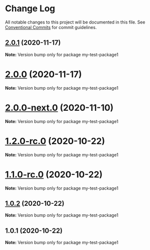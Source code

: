 # Change Log

All notable changes to this project will be documented in this file.
See [Conventional Commits](https://conventionalcommits.org) for commit guidelines.

## [2.0.1](https://github.com/vladar/lerna-repo/compare/my-test-package1@2.0.1-rc.3...my-test-package1@2.0.1) (2020-11-17)

**Note:** Version bump only for package my-test-package1





# [2.0.0](https://github.com/vladar/lerna-repo/compare/my-test-package1@2.0.0-next.0...my-test-package1@2.0.0) (2020-11-17)

**Note:** Version bump only for package my-test-package1






# [2.0.0-next.0](https://github.com/vladar/lerna-repo/compare/my-test-package1@1.2.0-rc.0...my-test-package1@2.0.0-next.0) (2020-11-10)

**Note:** Version bump only for package my-test-package1






# [1.2.0-rc.0](https://github.com/vladar/lerna-repo/compare/my-test-package1@1.0.2...my-test-package1@1.2.0-rc.0) (2020-10-22)

**Note:** Version bump only for package my-test-package1





# [1.1.0-rc.0](https://github.com/vladar/lerna-repo/compare/my-test-package1@1.0.2...my-test-package1@1.1.0-rc.0) (2020-10-22)

**Note:** Version bump only for package my-test-package1






## [1.0.2](https://github.com/vladar/lerna-repo/compare/my-test-package1@1.0.1...my-test-package1@1.0.2) (2020-10-22)

**Note:** Version bump only for package my-test-package1





## 1.0.1 (2020-10-22)

**Note:** Version bump only for package my-test-package1
